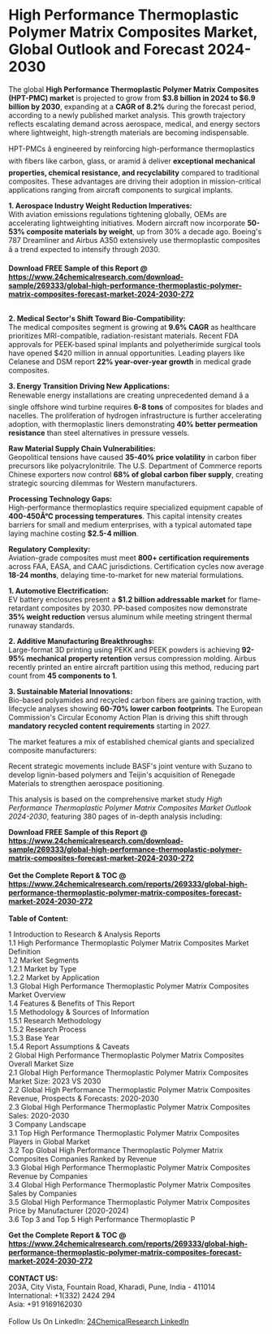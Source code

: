 <h1>High Performance Thermoplastic Polymer Matrix Composites Market, Global Outlook and Forecast 2024-2030</h1><p>The global <strong>High Performance Thermoplastic Polymer Matrix Composites (HPT-PMC) market</strong> is projected to grow from <strong>$3.8 billion in 2024 to $6.9 billion by 2030</strong>, expanding at a <strong>CAGR of 8.2%</strong> during the forecast period, according to a newly published market analysis. This growth trajectory reflects escalating demand across aerospace, medical, and energy sectors where lightweight, high-strength materials are becoming indispensable.</p><p>HPT-PMCs â engineered by reinforcing high-performance thermoplastics with fibers like carbon, glass, or aramid â deliver <strong>exceptional mechanical properties, chemical resistance, and recyclability</strong> compared to traditional composites. These advantages are driving their adoption in mission-critical applications ranging from aircraft components to surgical implants.</p><p><strong>1. Aerospace Industry Weight Reduction Imperatives:</strong><br>
With aviation emissions regulations tightening globally, OEMs are accelerating lightweighting initiatives. Modern aircraft now incorporate <strong>50-53% composite materials by weight</strong>, up from 30% a decade ago. Boeing's 787 Dreamliner and Airbus A350 extensively use thermoplastic composites â a trend expected to intensify through 2030.</p><div><b>Download FREE Sample of this Report @ 
            <a href="https://www.24chemicalresearch.com/download-sample/269333/global-high-performance-thermoplastic-polymer-matrix-composites-forecast-market-2024-2030-272">
            https://www.24chemicalresearch.com/download-sample/269333/global-high-performance-thermoplastic-polymer-matrix-composites-forecast-market-2024-2030-272</a></b></div><br><p><strong>2. Medical Sector's Shift Toward Bio-Compatibility:</strong><br>
The medical composites segment is growing at <strong>9.6% CAGR</strong> as healthcare prioritizes MRI-compatible, radiation-resistant materials. Recent FDA approvals for PEEK-based spinal implants and polyetherimide surgical tools have opened $420 million in annual opportunities. Leading players like Celanese and DSM report <strong>22% year-over-year growth</strong> in medical grade composites.</p><p><strong>3. Energy Transition Driving New Applications:</strong><br>
Renewable energy installations are creating unprecedented demand â a single offshore wind turbine requires <strong>6-8 tons</strong> of composites for blades and nacelles. The proliferation of hydrogen infrastructure is further accelerating adoption, with thermoplastic liners demonstrating <strong>40% better permeation resistance</strong> than steel alternatives in pressure vessels.</p><p><strong>Raw Material Supply Chain Vulnerabilities:</strong><br>
Geopolitical tensions have caused <strong>35-40% price volatility</strong> in carbon fiber precursors like polyacrylonitrile. The U.S. Department of Commerce reports Chinese exporters now control <strong>68% of global carbon fiber supply</strong>, creating strategic sourcing dilemmas for Western manufacturers.</p><p><strong>Processing Technology Gaps:</strong><br>
High-performance thermoplastics require specialized equipment capable of <strong>400-450Â°C processing temperatures</strong>. This capital intensity creates barriers for small and medium enterprises, with a typical automated tape laying machine costing <strong>$2.5-4 million</strong>.</p><p><strong>Regulatory Complexity:</strong><br>
Aviation-grade composites must meet <strong>800+ certification requirements</strong> across FAA, EASA, and CAAC jurisdictions. Certification cycles now average <strong>18-24 months</strong>, delaying time-to-market for new material formulations.</p><p><strong>1. Automotive Electrification:</strong><br>
EV battery enclosures present a <strong>$1.2 billion addressable market</strong> for flame-retardant composites by 2030. PP-based composites now demonstrate <strong>35% weight reduction</strong> versus aluminum while meeting stringent thermal runaway standards.</p><p><strong>2. Additive Manufacturing Breakthroughs:</strong><br>
Large-format 3D printing using PEKK and PEEK powders is achieving <strong>92-95% mechanical property retention</strong> versus compression molding. Airbus recently printed an entire aircraft partition using this method, reducing part count from <strong>45 components to 1</strong>.</p><p><strong>3. Sustainable Material Innovations:</strong><br>
Bio-based polyamides and recycled carbon fibers are gaining traction, with lifecycle analyses showing <strong>60-70% lower carbon footprints</strong>. The European Commission's Circular Economy Action Plan is driving this shift through <strong>mandatory recycled content requirements</strong> starting in 2027.</p><p>The market features a mix of established chemical giants and specialized composite manufacturers:</p><p>Recent strategic movements include BASF's joint venture with Suzano to develop lignin-based polymers and Teijin's acquisition of Renegade Materials to strengthen aerospace positioning.</p><p>This analysis is based on the comprehensive market study <em>High Performance Thermoplastic Polymer Matrix Composites Market Outlook 2024-2030</em>, featuring 380 pages of in-depth analysis including:</p><div><b>Download FREE Sample of this Report @ 
            <a href="https://www.24chemicalresearch.com/download-sample/269333/global-high-performance-thermoplastic-polymer-matrix-composites-forecast-market-2024-2030-272">
            https://www.24chemicalresearch.com/download-sample/269333/global-high-performance-thermoplastic-polymer-matrix-composites-forecast-market-2024-2030-272</a></b></div><br><div><b>Get the Complete Report & TOC @ 
            <a href="https://www.24chemicalresearch.com/reports/269333/global-high-performance-thermoplastic-polymer-matrix-composites-forecast-market-2024-2030-272">
            https://www.24chemicalresearch.com/reports/269333/global-high-performance-thermoplastic-polymer-matrix-composites-forecast-market-2024-2030-272</a></b></div><br>
            <b>Table of Content:</b><p>1 Introduction to Research & Analysis Reports<br />
    1.1 High Performance Thermoplastic Polymer Matrix Composites Market Definition<br />
    1.2 Market Segments<br />
        1.2.1 Market by Type<br />
        1.2.2 Market by Application<br />
    1.3 Global High Performance Thermoplastic Polymer Matrix Composites Market Overview<br />
    1.4 Features & Benefits of This Report<br />
    1.5 Methodology & Sources of Information<br />
        1.5.1 Research Methodology<br />
        1.5.2 Research Process<br />
        1.5.3 Base Year<br />
        1.5.4 Report Assumptions & Caveats<br />
2 Global High Performance Thermoplastic Polymer Matrix Composites Overall Market Size<br />
    2.1 Global High Performance Thermoplastic Polymer Matrix Composites Market Size: 2023 VS 2030<br />
    2.2 Global High Performance Thermoplastic Polymer Matrix Composites Revenue, Prospects & Forecasts: 2020-2030<br />
    2.3 Global High Performance Thermoplastic Polymer Matrix Composites Sales: 2020-2030<br />
3 Company Landscape<br />
    3.1 Top High Performance Thermoplastic Polymer Matrix Composites Players in Global Market<br />
    3.2 Top Global High Performance Thermoplastic Polymer Matrix Composites Companies Ranked by Revenue<br />
    3.3 Global High Performance Thermoplastic Polymer Matrix Composites Revenue by Companies<br />
    3.4 Global High Performance Thermoplastic Polymer Matrix Composites Sales by Companies<br />
    3.5 Global High Performance Thermoplastic Polymer Matrix Composites Price by Manufacturer (2020-2024)<br />
    3.6 Top 3 and Top 5 High Performance Thermoplastic P</p><div><b>Get the Complete Report & TOC @ 
            <a href="https://www.24chemicalresearch.com/reports/269333/global-high-performance-thermoplastic-polymer-matrix-composites-forecast-market-2024-2030-272">
            https://www.24chemicalresearch.com/reports/269333/global-high-performance-thermoplastic-polymer-matrix-composites-forecast-market-2024-2030-272</a></b></div><br><b>CONTACT US:</b><br>
            203A, City Vista, Fountain Road, Kharadi, Pune, India - 411014<br>
            International: +1(332) 2424 294<br>
            Asia: +91 9169162030 <br><br>
            Follow Us On LinkedIn: <a href="https://www.linkedin.com/company/24chemicalresearch/">24ChemicalResearch LinkedIn</a>